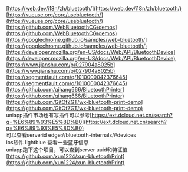 [https://web.dev/i18n/zh/bluetooth/](https://web.dev/i18n/zh/bluetooth/)  
[https://vueuse.org/core/usebluetooth/](https://vueuse.org/core/usebluetooth/)  
[https://github.com/WebBluetoothCG/demos](https://github.com/WebBluetoothCG/demos)  
[https://googlechrome.github.io/samples/web-bluetooth/](https://googlechrome.github.io/samples/web-bluetooth/)  
[https://developer.mozilla.org/en-US/docs/Web/API/BluetoothDevice](https://developer.mozilla.org/en-US/docs/Web/API/BluetoothDevice)  
[https://www.jianshu.com/p/027904a8025b](https://www.jianshu.com/p/027904a8025b)  
[https://segmentfault.com/q/1010000042376645](https://segmentfault.com/q/1010000042376645)  
[https://github.com/qihang666/BluetoothPrinter](https://github.com/qihang666/BluetoothPrinter)  
[https://github.com/GitOfZGT/wx-bluetooth-print-demo](https://github.com/GitOfZGT/wx-bluetooth-print-demo)   
uniapp插件市场也有写插件可以参考[https://ext.dcloud.net.cn/search?q=%E6%89%93%E5%8D%B0](https://ext.dcloud.net.cn/search?q=%E6%89%93%E5%8D%B0)    
可以查看serverid  edge://bluetooth-internals/#devices  
ios软件 lightblue 查看一些蓝牙信息  
uniapp跑下这个项目，可以查到server uuid和特征值[https://github.com/xun1224/xun-bluetoothPrint](https://github.com/xun1224/xun-bluetoothPrint)
